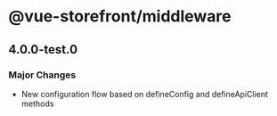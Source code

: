 # @vue-storefront/middleware

## 4.0.0-test.0

### Major Changes

- New configuration flow based on defineConfig and defineApiClient methods
